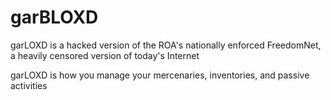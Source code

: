# garBLOXD

garLOXD is a hacked version of the ROA's nationally enforced FreedomNet, a heavily censored version of today's Internet

garLOXD is how you manage your mercenaries, inventories, and passive activities